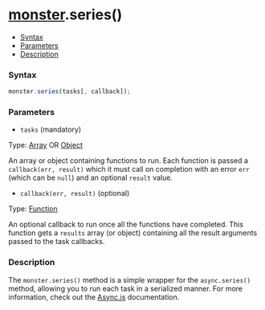 # [monster][monster].series()

* [Syntax](#syntax)
* [Parameters](#parameters)
* [Description](#description)

### Syntax
```javascript
monster.series(tasks[, callback]);
```

### Parameters
* `tasks` (mandatory)

 Type: [Array][array_literal] OR [Object][object_literal]

 An array or object containing functions to run. Each function is passed a `callback(err, result)` which it must call on completion with an error `err` (which can be `null`) and an optional `result` value.

* `callback(err, result)` (optional)

 Type: [Function][function]

 An optional callback to run once all the functions have completed. This function gets a `results` array (or object) containing all the result arguments passed to the task callbacks.

### Description
The `monster.series()` method is a simple wrapper for the `async.series()` method, allowing you to run each task in a serialized manner. For more information, check out the [Async.js][async_series] documentation.

[monster]: ../monster.md

[array_literal]: https://developer.mozilla.org/en-US/docs/Web/JavaScript/Guide/Values,_variables,_and_literals#Array_literals
[object_literal]: https://developer.mozilla.org/en-US/docs/Web/JavaScript/Guide/Values,_variables,_and_literals#Object_literals
[function]: https://developer.mozilla.org/en-US/docs/Web/JavaScript/Reference/Functions
[async_series]: https://github.com/caolan/async#seriestasks-callback
